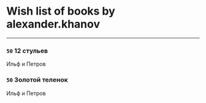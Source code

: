 # Wish list of books by alexander.khanov
---

### `50` 12 стульев
Ильф и Петров

### `50` Золотой теленок
Ильф и Петров

